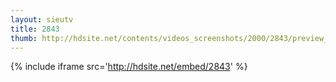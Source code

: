 ```yaml
---
layout: sieutv
title: 2843
thumb: http://hdsite.net/contents/videos_screenshots/2000/2843/preview_360p.mp4.jpg
---
```

{% include iframe src='http://hdsite.net/embed/2843' %}
 

